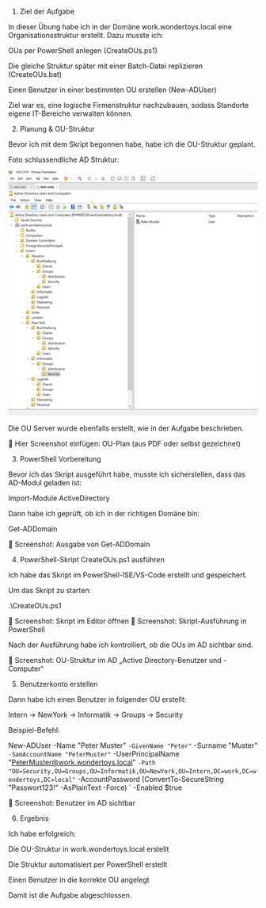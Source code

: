 1. Ziel der Aufgabe

In dieser Übung habe ich in der Domäne work.wondertoys.local eine Organisationsstruktur erstellt.
Dazu musste ich:

OUs per PowerShell anlegen (CreateOUs.ps1)

Die gleiche Struktur später mit einer Batch-Datei replizieren (CreateOUs.bat)

Einen Benutzer in einer bestimmten OU erstellen (New-ADUser)

Ziel war es, eine logische Firmenstruktur nachzubauen, sodass Standorte eigene IT-Bereiche verwalten können.

2. Planung & OU-Struktur

Bevor ich mit dem Skript begonnen habe, habe ich die OU-Struktur geplant.

Foto schlussendliche AD Struktur:

 ![Mein Screenshot](./Screenshot.png)

Die OU Server wurde ebenfalls erstellt, wie in der Aufgabe beschrieben.

📎 Hier Screenshot einfügen: OU-Plan (aus PDF oder selbst gezeichnet)

3. PowerShell Vorbereitung

Bevor ich das Skript ausgeführt habe, musste ich sicherstellen, dass das AD-Modul geladen ist:

Import-Module ActiveDirectory


Dann habe ich geprüft, ob ich in der richtigen Domäne bin:

Get-ADDomain


📎 Screenshot: Ausgabe von Get-ADDomain

4. PowerShell-Skript CreateOUs.ps1 ausführen

Ich habe das Skript im PowerShell-ISE/VS-Code erstellt und gespeichert.

Um das Skript zu starten:

.\CreateOUs.ps1


📎 Screenshot: Skript im Editor öffnen
📎 Screenshot: Skript-Ausführung in PowerShell

Nach der Ausführung habe ich kontrolliert, ob die OUs im AD sichtbar sind.

📎 Screenshot: OU-Struktur im AD „Active Directory-Benutzer und -Computer“

5. Benutzerkonto erstellen

Dann habe ich einen Benutzer in folgender OU erstellt:

Intern → NewYork → Informatik → Groups → Security

Beispiel-Befehl:

New-ADUser -Name "Peter Muster" `
 -GivenName "Peter" `
 -Surname "Muster" `
 -SamAccountName "PeterMuster" `
 -UserPrincipalName "PeterMuster@work.wondertoys.local" `
 -Path "OU=Security,OU=Groups,OU=Informatik,OU=NewYork,OU=Intern,DC=work,DC=wondertoys,DC=local" `
 -AccountPassword (ConvertTo-SecureString "Passwort123!" -AsPlainText -Force) `
 -Enabled $true


📎 Screenshot: Benutzer im AD sichtbar

6. Ergebnis

Ich habe erfolgreich:

Die OU-Struktur in work.wondertoys.local erstellt

Die Struktur automatisiert per PowerShell erstellt

Einen Benutzer in die korrekte OU angelegt

Damit ist die Aufgabe abgeschlossen.
